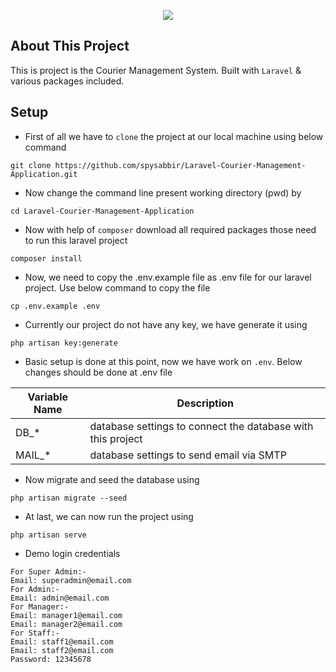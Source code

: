 <p align="center"><a href="https://courier.spysabbir.com/" target="_blank"><img src="https://courier.spysabbir.com/uploads/default_photo/default_logo_photo.png"></a></p>

## About This Project

This is project is the Courier Management System. Built with `Laravel` & various packages included.

## Setup

- First of all we have to `clone` the project at our local machine using below command
 ```
git clone https://github.com/spysabbir/Laravel-Courier-Management-Application.git
``` 
- Now change the command line present working directory (pwd) by
 ```
cd Laravel-Courier-Management-Application
``` 
- Now with help of `composer` download all required packages those need to run this laravel project
 ```
composer install
``` 
- Now, we need to copy the .env.example file as .env file for our laravel project. Use below command to copy the file
 ```
cp .env.example .env
``` 
- Currently our project do not have any key, we have generate it using
 ```
php artisan key:generate
``` 
- Basic setup is done at this point, now we have work on `.env`. Below changes should be done at .env file

Variable Name | Description
--- | ---
DB_* | database settings to connect the database with this project
MAIL_* | database settings to send email via SMTP

- Now migrate and seed the database using
 ```
php artisan migrate --seed
``` 

- At last, we can now run the project using
 ```
php artisan serve
``` 

- Demo login credentials 
 ```
For Super Admin:- 
Email: superadmin@email.com
For Admin:- 
Email: admin@email.com
For Manager:- 
Email: manager1@email.com
Email: manager2@email.com
For Staff:- 
Email: staff1@email.com
Email: staff2@email.com
Password: 12345678
``` 
